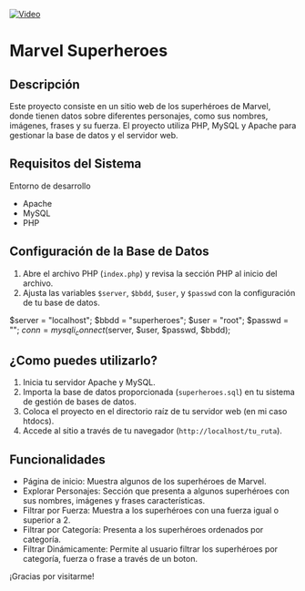 [![Video](https://img.youtube.com/vi/j59tQzimkKI/0.jpg)](https://www.youtube.com/watch?v=j59tQzimkKI)





Marvel Superheroes
===================================

Descripción
-----------

Este proyecto consiste en un sitio web de los superhéroes de Marvel, donde tienen datos sobre diferentes personajes, como sus nombres, imágenes, frases y su fuerza. El proyecto utiliza PHP, MySQL y Apache para gestionar la base de datos y el servidor web.

Requisitos del Sistema
----------------------

Entorno de desarrollo

-   Apache
-   MySQL
-   PHP

Configuración de la Base de Datos
---------------------------------

1.  Abre el archivo PHP (`index.php`) y revisa la sección PHP al inicio del archivo.
2.  Ajusta las variables `$server`, `$bbdd`, `$user`, y `$passwd` con la configuración de tu base de datos.

$server = "localhost"; $bbdd = "superheroes"; $user = "root"; $passwd = ""; $conn = mysqli_connect($server, $user, $passwd, $bbdd);

¿Como puedes utilizarlo?
---

1.  Inicia tu servidor Apache y MySQL.
2.  Importa la base de datos proporcionada (`superheroes.sql`) en tu sistema de gestión de bases de datos.
3.  Coloca el proyecto en el directorio raíz de tu servidor web (en mi caso htdocs).
4.  Accede al sitio a través de tu navegador (`http://localhost/tu_ruta`).

Funcionalidades
---------------

-   Página de inicio: Muestra algunos de los superhéroes de Marvel.
-   Explorar Personajes: Sección que presenta a algunos superhéroes con sus nombres, imágenes y frases características.
-   Filtrar por Fuerza: Muestra a los superhéroes con una fuerza igual o superior a 2.
-   Filtrar por Categoría: Presenta a los superhéroes ordenados por categoría.
-   Filtrar Dinámicamente: Permite al usuario filtrar los superhéroes por categoría, fuerza o frase a través de un boton.

¡Gracias por visitarme!
